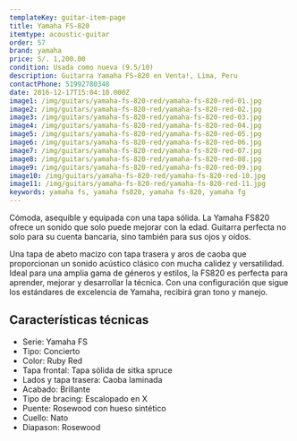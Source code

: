 ```yaml
---
templateKey: guitar-item-page
title: Yamaha FS-820
itemtype: acoustic-guitar
order: 57
brand: yamaha
price: S/. 1,200.00
condition: Usada como nueva (9.5/10)
description: Guitarra Yamaha FS-820 en Venta!, Lima, Peru
contactPhone: 51992780348
date: 2016-12-17T15:04:10.000Z
image1: /img/guitars/yamaha-fs-820-red/yamaha-fs-820-red-01.jpg
image2: /img/guitars/yamaha-fs-820-red/yamaha-fs-820-red-02.jpg
image3: /img/guitars/yamaha-fs-820-red/yamaha-fs-820-red-03.jpg
image4: /img/guitars/yamaha-fs-820-red/yamaha-fs-820-red-04.jpg
image5: /img/guitars/yamaha-fs-820-red/yamaha-fs-820-red-05.jpg
image6: /img/guitars/yamaha-fs-820-red/yamaha-fs-820-red-06.jpg
image7: /img/guitars/yamaha-fs-820-red/yamaha-fs-820-red-07.jpg
image8: /img/guitars/yamaha-fs-820-red/yamaha-fs-820-red-08.jpg
image9: /img/guitars/yamaha-fs-820-red/yamaha-fs-820-red-09.jpg
image10: /img/guitars/yamaha-fs-820-red/yamaha-fs-820-red-10.jpg
image11: /img/guitars/yamaha-fs-820-red/yamaha-fs-820-red-11.jpg
keywords: yamaha fs, yamaha fs820, yamaha fs-820, yamaha fg
---
```


Cómoda, asequible y equipada con una tapa sólida. La Yamaha FS820 ofrece un sonido que solo puede mejorar con la edad. Guitarra perfecta no solo para su cuenta bancaria, sino también para sus ojos y oídos. 

Una tapa de abeto macizo con tapa trasera y aros de caoba que proporcionan un sonido acústico clásico con mucha calidez y versatilidad. Ideal para una amplia gama de géneros y estilos, la FS820 es perfecta para aprender, mejorar y desarrollar la técnica. Con una configuración que sigue los estándares de excelencia de Yamaha, recibirá gran tono y manejo.

## Características técnicas

* Serie: Yamaha FS
* Tipo: Concierto
* Color: Ruby Red
* Tapa frontal: Tapa sólida de sitka spruce
* Lados y tapa trasera: Caoba laminada
* Acabado: Brillante
* Tipo de bracing: Escalopado en X
* Puente: Rosewood con hueso sintético
* Cuello: Nato
* Diapason: Rosewood
